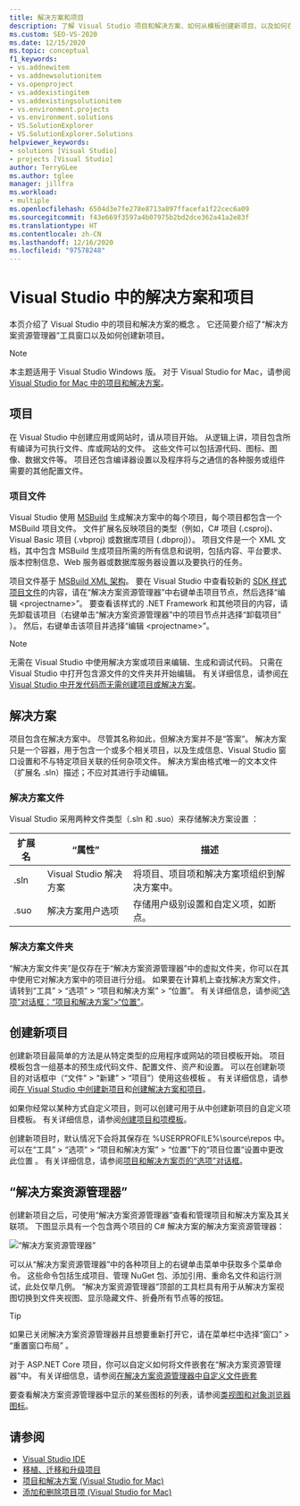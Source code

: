```yaml
---
title: 解决方案和项目
description: 了解 Visual Studio 项目和解决方案、如何从模板创建新项目，以及如何在解决方案资源管理器中查看和管理项目。
ms.custom: SEO-VS-2020
ms.date: 12/15/2020
ms.topic: conceptual
f1_keywords:
- vs.addnewitem
- vs.addnewsolutionitem
- vs.openproject
- vs.addexistingitem
- vs.addexistingsolutionitem
- vs.environment.projects
- vs.environment.solutions
- VS.SolutionExplorer
- VS.SolutionExplorer.Solutions
helpviewer_keywords:
- solutions [Visual Studio]
- projects [Visual Studio]
author: TerryGLee
ms.author: tglee
manager: jillfra
ms.workload:
- multiple
ms.openlocfilehash: 6504d3e7fe278e8713a897ffacefa1f22cec6a09
ms.sourcegitcommit: f43e669f3597a4b07975b2bd2dce362a41a2e83f
ms.translationtype: HT
ms.contentlocale: zh-CN
ms.lasthandoff: 12/16/2020
ms.locfileid: "97578248"
---
```

# <a name="solutions-and-projects-in-visual-studio"></a>Visual Studio 中的解决方案和项目

本页介绍了 Visual Studio 中的项目和解决方案的概念 。 它还简要介绍了“解决方案资源管理器”工具窗口以及如何创建新项目。

> [!NOTE]
> 本主题适用于 Visual Studio  Windows 版。 对于 Visual Studio for Mac，请参阅 [Visual Studio for Mac 中的项目和解决方案](/visualstudio/mac/projects-and-solutions)。

## <a name="projects"></a>项目

在 Visual Studio 中创建应用或网站时，请从项目开始。 从逻辑上讲，项目包含所有编译为可执行文件、库或网站的文件。 这些文件可以包括源代码、图标、图像、数据文件等。 项目还包含编译器设置以及程序将与之通信的各种服务或组件需要的其他配置文件。

### <a name="project-file"></a>项目文件

Visual Studio 使用 [MSBuild](../msbuild/msbuild.md) 生成解决方案中的每个项目，每个项目都包含一个 MSBuild 项目文件。 文件扩展名反映项目的类型（例如，C# 项目 (.csproj)、Visual Basic 项目 (.vbproj) 或数据库项目 (.dbproj)）。 项目文件是一个 XML 文档，其中包含 MSBuild 生成项目所需的所有信息和说明，包括内容、平台要求、版本控制信息、Web 服务器或数据库服务器设置以及要执行的任务。

项目文件基于 [MSBuild XML 架构](../msbuild/msbuild-project-file-schema-reference.md)。 要在 Visual Studio 中查看较新的 [SDK 样式项目文件](../msbuild/how-to-use-project-sdk.md)的内容，请在“解决方案资源管理器”中右键单击项目节点，然后选择“编辑 \<projectname\>”。 要查看该样式的 .NET Framework 和其他项目的内容，请先卸载该项目（右键单击“解决方案资源管理器”中的项目节点并选择“卸载项目” ）。 然后，右键单击该项目并选择“编辑 \<projectname\>”。

> [!NOTE]
> 无需在 Visual Studio 中使用解决方案或项目来编辑、生成和调试代码。 只需在 Visual Studio 中打开包含源文件的文件夹并开始编辑。 有关详细信息，请参阅[在 Visual Studio 中开发代码而无需创建项目或解决方案](../ide/develop-code-in-visual-studio-without-projects-or-solutions.md)。

## <a name="solutions"></a>解决方案

项目包含在解决方案中。 尽管其名称如此，但解决方案并不是“答案”。 解决方案只是一个容器，用于包含一个或多个相关项目，以及生成信息、Visual Studio 窗口设置和不与特定项目关联的任何杂项文件。 解决方案由格式唯一的文本文件（扩展名 .sln）描述；不应对其进行手动编辑。

### <a name="solution-file"></a>解决方案文件

Visual Studio 采用两种文件类型（.sln 和 .suo）来存储解决方案设置 ：

|扩展名|“属性”|描述|
|---------------|----------|-----------------|
|.sln|Visual Studio 解决方案|将项目、项目项和解决方案项组织到解决方案中。|
|.suo|解决方案用户选项|存储用户级别设置和自定义项，如断点。|

### <a name="solution-folder"></a>解决方案文件夹

“解决方案文件夹”是仅存在于“解决方案资源管理器”中的虚拟文件夹，你可以在其中使用它对解决方案中的项目进行分组。 如果要在计算机上查找解决方案文件，请转到“工具” > “选项” > “项目和解决方案” > “位置”。 有关详细信息，请参阅[“选项”对话框：“项目和解决方案”>“位置”](./reference/projects-solutions-locations-options.md)。

## <a name="create-new-projects"></a>创建新项目

创建新项目最简单的方法是从特定类型的应用程序或网站的项目模板开始。 项目模板包含一组基本的预生成代码文件、配置文件、资产和设置。 可以在创建新项目的对话框中（“文件” > “新建” > “项目”）使用这些模板  。 有关详细信息，请参阅[在 Visual Studio 中创建新项目](create-new-project.md)和[创建解决方案和项目](../ide/creating-solutions-and-projects.md)。

如果你经常以某种方式自定义项目，则可以创建可用于从中创建新项目的自定义项目模板。 有关详细信息，请参阅[创建项目和项模板](../ide/creating-project-and-item-templates.md)。

创建新项目时，默认情况下会将其保存在 %USERPROFILE%\source\repos 中。 可以在“工具” > “选项” > “项目和解决方案” > “位置”下的“项目位置”设置中更改此位置    。 有关详细信息，请参阅[项目和解决方案页的“选项”对话框](./reference/projects-and-solutions-options-dialog-box.md)。

## <a name="solution-explorer"></a>“解决方案资源管理器”

创建新项目之后，可使用“解决方案资源管理器”查看和管理项目和解决方案及其关联项。 下图显示具有一个包含两个项目的 C# 解决方案的解决方案资源管理器：

![“解决方案资源管理器”](../ide/media/vs2015_solution_explorer.png)

可以从“解决方案资源管理器”中的各种项目上的右键单击菜单中获取多个菜单命令。 这些命令包括生成项目、管理 NuGet 包、添加引用、重命名文件和运行测试，此处仅举几例。 “解决方案资源管理器”顶部的工具栏具有用于从解决方案视图切换到文件夹视图、显示隐藏文件、折叠所有节点等的按钮。

> [!TIP]
> 如果已关闭解决方案资源管理器并且想要重新打开它，请在菜单栏中选择“窗口” > “重置窗口布局” 。

对于 ASP.NET Core 项目，你可以自定义如何将文件嵌套在“解决方案资源管理器”中。 有关详细信息，请参阅[在解决方案资源管理器中自定义文件嵌套](file-nesting-solution-explorer.md)

要查看解决方案资源管理器中显示的某些图标的列表，请参阅[类视图和对象浏览器图标](class-view-and-object-browser-icons.md)。

## <a name="see-also"></a>请参阅

- [Visual Studio IDE](../get-started/visual-studio-ide.md)
- [移植、迁移和升级项目](../porting/port-migrate-and-upgrade-visual-studio-projects.md)
- [项目和解决方案 (Visual Studio for Mac)](/visualstudio/mac/projects-and-solutions)
- [添加和删除项目项 (Visual Studio for Mac)](/visualstudio/mac/add-and-remove-project-items)
